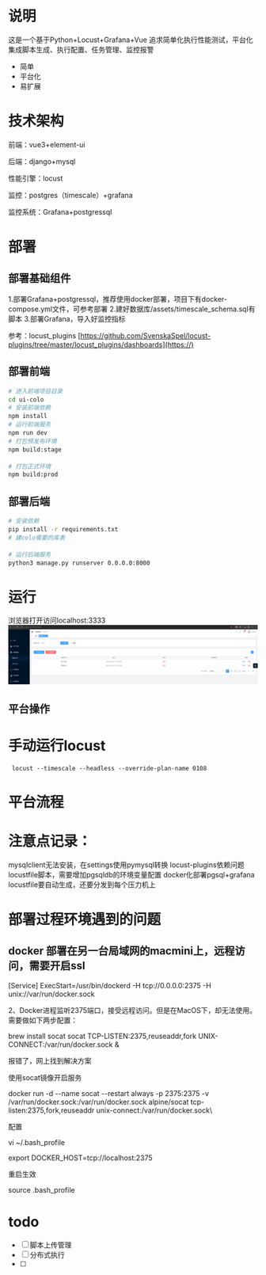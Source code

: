 # 说明

这是一个基于Python+Locust+Grafana+Vue 追求简单化执行性能测试，平台化集成脚本生成、执行配置、任务管理、监控报警

* 简单
* 平台化
* 易扩展

# 技术架构

前端：vue3+element-ui

后端：django+mysql

性能引擎：locust

监控：postgres（timescale）+grafana

监控系统：Grafana+postgressql

# 部署

## 部署基础组件

1.部署Grafana+postgressql，推荐使用docker部署，项目下有docker-compose.yml文件，可参考部署
2.建好数据库/assets/timescale_schema.sql有脚本
3.部署Grafana，导入好监控指标

参考：locust_plugins [https://github.com/SvenskaSpel/locust-plugins/tree/master/locust_plugins/dashboards](https://)

## 部署前端

```bash
# 进入前端项目目录
cd ui-colo
# 安装前端依赖
npm install
# 运行前端服务
npm run dev
# 打包预发布环境
npm build:stage

# 打包正式环境
npm build:prod

```

## 部署后端

```bash
# 安装依赖
pip install -r requirements.txt
# 建colo需要的库表

# 运行后端服务
python3 manage.py runserver 0.0.0.0:8000

```

# 运行

浏览器打开访问localhost:3333
![img.png](img.png)

## 平台操作

# 手动运行locust

```shell
 locust --timescale --headless --override-plan-name 0108
```

# 平台流程

# 注意点记录：

mysqlclient无法安装，在settings使用pymysql转换
locust-plugins依赖问题
locustfile脚本，需要增加pgsqldb的环境变量配置
docker化部署pgsql+grafana
locustfile要自动生成，还要分发到每个压力机上

# 部署过程环境遇到的问题

## docker 部署在另一台局域网的macmini上，远程访问，需要开启ssl

[Service]
ExecStart=/usr/bin/dockerd -H tcp://0.0.0.0:2375 -H unix://var/run/docker.sock

2、Docker进程监听2375端口，接受远程访问。但是在MacOS下，却无法使用。需要做如下两步配置：

brew install socat
socat TCP-LISTEN:2375,reuseaddr,fork UNIX-CONNECT:/var/run/docker.sock &

报错了，网上找到解决方案

使用socat镜像开启服务

docker run -d --name socat --restart always -p 2375:2375 -v /var/run/docker.sock:/var/run/docker.sock alpine/socat tcp-listen:2375,fork,reuseaddr unix-connect:/var/run/docker.sock\

配置

vi ~/.bash_profile

export DOCKER_HOST=tcp://localhost:2375

重启生效

source .bash_profile

# todo

* [ ]  脚本上传管理
* [ ]  分布式执行
* [ ]
